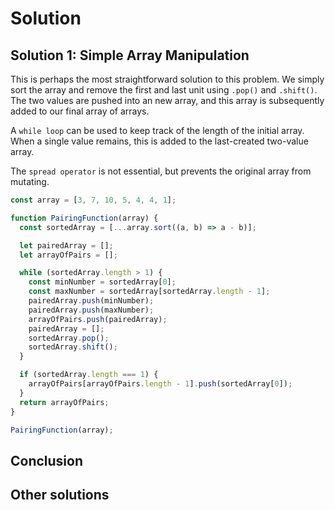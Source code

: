 # Solution

## Solution 1: Simple Array Manipulation

This is perhaps the most straightforward solution to this problem. We simply sort the array and remove the first and last unit using `.pop()` and `.shift()`. The two values are pushed into an new array, and this array is subsequently added to our final array of arrays.

A `while loop` can be used to keep track of the length of the initial array. When a single value remains, this is added to the last-created two-value array.

The `spread operator` is not essential, but prevents the original array from mutating.

```js
const array = [3, 7, 10, 5, 4, 4, 1];

function PairingFunction(array) {
  const sortedArray = [...array.sort((a, b) => a - b)];

  let pairedArray = [];
  let arrayOfPairs = [];

  while (sortedArray.length > 1) {
    const minNumber = sortedArray[0];
    const maxNumber = sortedArray[sortedArray.length - 1];
    pairedArray.push(minNumber);
    pairedArray.push(maxNumber);
    arrayOfPairs.push(pairedArray);
    pairedArray = [];
    sortedArray.pop();
    sortedArray.shift();
  }

  if (sortedArray.length === 1) {
    arrayOfPairs[arrayOfPairs.length - 1].push(sortedArray[0]);
  }
  return arrayOfPairs;
}

PairingFunction(array);
```

## Conclusion

## Other solutions

